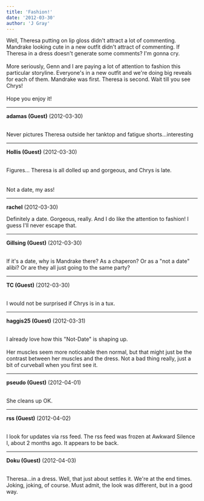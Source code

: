 ```yaml
---
title: 'Fashion!'
date: '2012-03-30'
author: 'J Gray'
---
```


Well, Theresa putting on lip gloss didn't attract a lot of commenting. Mandrake looking cute in a new outfit didn't attract of commenting. If Theresa in a dress doesn't generate some comments? I'm gonna cry. <br><br>More seriously, Genn and I are paying a lot of attention to fashion this particular storyline. Everyone's in a new outfit and we're doing big reveals for each of them. Mandrake was first. Theresa is second. Wait till you see Chrys!<br><br>Hope you enjoy it!<br>

---
**adamas (Guest)** (2012-03-30)

<br> Never pictures Theresa outside her tanktop and fatigue shorts...interesting<br>

---
**Hollis (Guest)** (2012-03-30)

<br> Figures... Theresa is all dolled up and gorgeous, and Chrys is late.<br><br><br>Not a date, my ass!<br>

---
**rachel** (2012-03-30)

Definitely a date. Gorgeous, really. And I do like the attention to fashion! I guess I'll never escape that.<br>

---
**Gillsing (Guest)** (2012-03-30)

<br> If it's a date, why is Mandrake there? As a chaperon? Or as a "not a date" alibi? Or are they all just going to the same party?

---
**TC (Guest)** (2012-03-30)

<br> I would not be surprised if Chrys is in a tux.<br>

---
**haggis25 (Guest)** (2012-03-31)

<br> I already love how this "Not-Date" is shaping up. <br><br>Her muscles seem more noticeable then normal, but that might just be the contrast between her muscles and the dress. Not a bad thing really, just a bit of curveball when you first see it. <br>

---
**pseudo (Guest)** (2012-04-01)

<br> She cleans up OK.<br>

---
**rss (Guest)** (2012-04-02)

<br> I look for updates via rss feed. The rss feed was frozen at Awkward Silence I, about 2 months ago. It appears to be back.

---
**Doku (Guest)** (2012-04-03)

<br> Theresa...in a dress. Well, that just about settles it. We're at the end times. Joking, joking, of course. Must admit, the look was different, but in a good way.<br>

